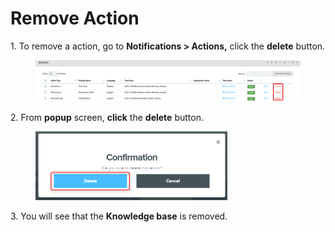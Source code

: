# Remove Action

1\.      To remove a action, go to **Notifications > Actions,** click the **delete** button.

<figure><img src="../../../.gitbook/assets/image (722).png" alt=""><figcaption></figcaption></figure>

2\.      From **popup** screen, **click** the **delete** button.

<div align="left">

<figure><img src="../../../.gitbook/assets/image (412).png" alt="" width="307"><figcaption></figcaption></figure>

</div>

3\.      You will see that the **Knowledge base** is removed.
